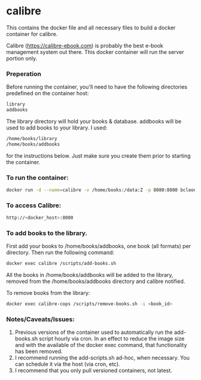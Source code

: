 # calibre

This contains the docker file and all necessary files to build a docker container for calibre.

Calibre (https://calibre-ebook.com) is probably the best e-book management system out there.  This docker container will run the server portion only.

### Preperation

Before running the container, you'll need to have the following directories predefined on the container host:
```sh
library
addbooks
```
The library directory will hold your books & database.  addbooks will be used to add books to your library.  I used:
```sh
/home/books/library
/home/books/addbooks
```
for the instructions below.  Just make sure you create them prior to starting the container.

### To run the container:

```sh
docker run -d --name=calibre -v /home/books:/data:Z -p 8080:8080 bcleonard/calibre
```

### To access Calibre:

```sh
http://<docker_host>:8080
```

### To add books to the library.  

First add your books to /home/books/addbooks, one book (all formats) per directory.  Then run the following command:
```sh
docker exec calibre /scripts/add-books.sh
```
All the books in /home/books/addbooks will be added to the library, removed from the /home/books/addbooks directory and calibre notified.

To remove books from the library:

```sh
docker exec calibre-cops /scripts/remove-books.sh -i <book_id>
```

### Notes/Caveats/Issues:

1.	Previous versions of the container used to automatically run the add-books.sh script hourly via cron.  In an effect to reduce the image size and with the available of the docker exec command, that functionality has been removed.
2.	I recommend running the add-scripts.sh ad-hoc, when necessary.  You can schedule it via the host (via cron, etc).
3.	I recommend that you only pull versioned containers, not latest.  

